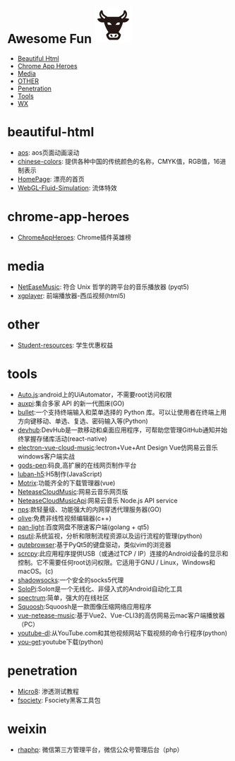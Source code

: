# Awesome  Fun [![Awesome](./media/niu.svg)](https://gitee.com/mo891916_admin/Github-Awesome/blob/master/README_FUN.md)


- [Beautiful Html](#beautiful-html)
- [Chrome App Heroes](#chrome-app-heroes)
- [Media](#media) 
- [OTHER](#other) 
- [Penetration](#penetration) 
- [Tools](#tools)
- [WX](#weixin)

# beautiful-html
* [aos](https://github.com/michalsnik/aos):    aos页面动画滚动 
* [chinese-colors](https://github.com/zerosoul/chinese-colors):  提供各种中国的传统颜色的名称，CMYK值，RGB值，16进制表示
* [HomePage](https://github.com/Tomotoes/HomePage):    漂亮的首页
* [WebGL-Fluid-Simulation](https://github.com/PavelDoGreat/WebGL-Fluid-Simulation):    流体特效

#   chrome-app-heroes
*   [ChromeAppHeroes](https://github.com/zhaoolee/ChromeAppHeroes): Chrome插件英雄榜

# media
* [NetEaseMusic](https://gitee.com/zjuysw/NetEaseMusic):   符合 Unix 哲学的跨平台的音乐播放器 (pyqt5)
* [xgplayer](https://github.com/bytedance/xgplayer):   前端播放器-西瓜视频(html5)

# other
* [Student-resources](https://github.com/ivmm/Student-resources):   学生优惠权益

# tools
* [Auto.js](https://github.com/hyb1996/Auto.js):android上的UiAutomator，不需要root访问权限
* [auxpi](https://github.com/aimerforreimu/auxpi):集合多家 API 的新一代图床(GO)
* [bullet](https://github.com/Mckinsey666/bullet):一个支持终端输入和菜单选择的 Python 库。可以让使用者在终端上用方向键移动、单选、复选、密码输入等(Python)
* [devhub](https://github.com/devhubapp/devhub):DevHub是一款移动和桌面应用程序，可帮助您管理GitHub通知并始终掌握存储库活动(react-native)
* [electron-vue-cloud-music](https://github.com/xiaozhu188/electron-vue-cloud-music):lectron+Vue+Ant Design Vue仿网易云音乐windows客户端实战
* [gods-pen](https://github.com/ymm-tech/gods-pen):码良,高扩展的在线网页制作平台
* [luban-h5](https://github.com/ly525/luban-h5):H5制作(JavaScript)
* [Motrix](https://github.com/agalwood/Motrix):功能齐全的下载管理器(vue)
* [NeteaseCloudMusic](https://github.com/Binaryify/NeteaseCloudMusic):网易云音乐网页版
* [NeteaseCloudMusicApi](https://github.com/chaos1ee/NeteaseCloudMusicApi):网易云音乐 Node.js API service
* [nps](https://github.com/cnlh/nps):款轻量级、功能强大的内网穿透代理服务器(GO)
* [olive](https://github.com/olive-editor/olive):免费非线性视频编辑器(c++)
* [pan-light](https://github.com/peterq/pan-light):百度网盘不限速客户端(golang + qt5)
* [psutil](https://github.com/giampaolo/psutil):系统监视，分析和限制流程资源以及运行流程的管理(python)
* [qutebrowser](https://github.com/qutebrowser/qutebrowser):基于PyQt5的键盘驱动，类似vim的浏览器
* [scrcpy](https://github.com/Genymobile/scrcpy):此应用程序提供USB（或通过TCP / IP）连接的Android设备的显示和控制。它不需要任何root访问权限。它适用于GNU / Linux，Windows和macOS。(c)
* [shadowsocks](https://github.com/shadowsocks/shadowsocks-windows):一个安全的socks5代理
* [SoloPi](https://github.com/alipay/SoloPi):Soloπ是一个无线化、非侵入式的Android自动化工具
* [spectrum](https://github.com/withspectrum/spectrum):简单，强大的在线社区
* [Squoosh](https://github.com/GoogleChromeLabs/squoosh):Squoosh是一款图像压缩网络应用程序
* [vue-netease-music](https://github.com/sl1673495/vue-netease-music):基于Vue2、Vue-CLI3的高仿网易云mac客户端播放器（PC）
* [youtube-dl](https://github.com/ytdl-org/youtube-dl):从YouTube.com和其他视频网站下载视频的命令行程序(python)
* [you-get](https://github.com/soimort/you-get):youtube下载(python)


#   penetration
*   [Micro8](https://github.com/Micropoor/Micro8): 渗透测试教程
*   [fsociety](https://github.com/Manisso/fsociety): Fsociety黑客工具包


# weixin
*   [rhaphp](https://gitee.com/ye-star/rhaphp): 微信第三方管理平台，微信公众号管理后台（php） 